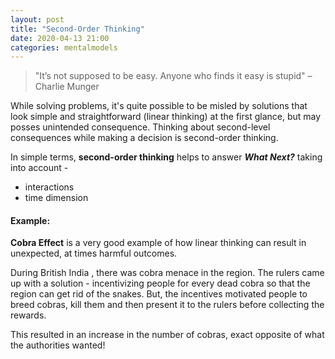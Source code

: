 ```yaml
---
layout: post
title: "Second-Order Thinking"  
date: 2020-04-13 21:00
categories: mentalmodels
---
```

> "It’s not supposed to be easy. Anyone who finds it easy is stupid"
 – Charlie Munger

While solving problems, it's quite possible to be misled by solutions that look simple and straightforward (linear thinking) at the first glance, but may posses unintended consequence. Thinking about second-level consequences while making a decision is second-order thinking. 

In simple terms, <b>second-order thinking</b> helps to answer <b><i>What Next?</i></b> taking into account -
* interactions 
* time dimension

#### Example:
<b>Cobra Effect</b> is a very good example of how linear thinking can result in unexpected, at times harmful outcomes. 

During British India , there was cobra menace in the region. The rulers came up with a solution - incentivizing people for every dead cobra so that the region can get rid of the snakes. But, the incentives motivated people to breed cobras, kill them and then present it to the rulers before collecting the rewards. 

This resulted in an increase in the number of cobras, exact opposite of what the authorities wanted! 
